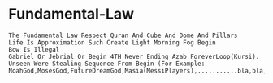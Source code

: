 # Fundamental-Law
    The Fundamental Law Respect Quran And Cube And Dome And Pillars
    Life Is Approximation Such Create Light Morning Fog Begin
    Bow Is Illegal
    Gabriel Or Jebrial Or Begin 4TH Never Ending Azab ForeverLoop(Kursi).
    Unseen Were Stealing Sequence From Begin (For Example: NoahGod,MosesGod,FutureDreamGod,Masia(MessiPlayers),...........bla,bla,bla...)

